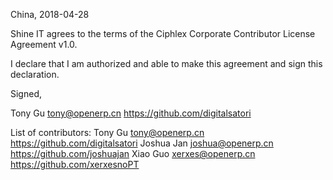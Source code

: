 China, 2018-04-28

Shine IT agrees to the terms of the Ciphlex Corporate Contributor License
Agreement v1.0.

I declare that I am authorized and able to make this agreement and sign this
declaration.

Signed,

Tony Gu tony@openerp.cn https://github.com/digitalsatori

List of contributors:
Tony Gu tony@openerp.cn https://github.com/digitalsatori
Joshua Jan joshua@openerp.cn https://github.com/joshuajan
Xiao Guo  xerxes@openerp.cn https://github.com/xerxesnoPT

